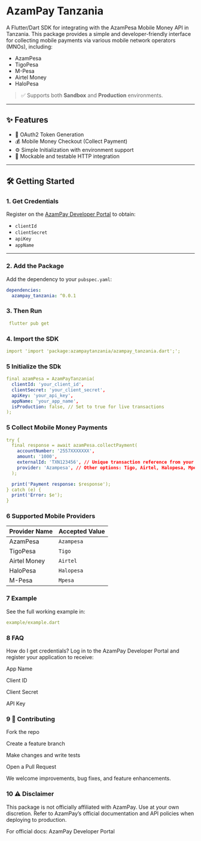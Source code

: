 # AzamPay Tanzania

A Flutter/Dart SDK for integrating with the AzamPesa Mobile Money API in Tanzania. This package provides a simple and developer-friendly interface for collecting mobile payments via various mobile network operators (MNOs), including:

- AzamPesa
- TigoPesa
- M-Pesa
- Airtel Money
- HaloPesa

> ✅ Supports both **Sandbox** and **Production** environments.

---

## ✨ Features

- 🔐 OAuth2 Token Generation
- 💰 Mobile Money Checkout (Collect Payment)
- ⚙️ Simple Initialization with environment support
- 🧪 Mockable and testable HTTP integration

---

## 🛠 Getting Started

### 1. Get Credentials

Register on the [AzamPay Developer Portal](https://developers.azampay.co.tz/home) to obtain:

- `clientId`
- `clientSecret`
- `apiKey`
- `appName`

---

### 2. Add the Package

Add the dependency to your `pubspec.yaml`:

```yaml
dependencies:
  azampay_tanzania: ^0.0.1
  ```
  
### 3. Then Run

```yaml
 flutter pub get 
 ```

### 4. Import the SDK

```yaml
import 'import 'package:azampaytanzania/azampay_tanzania.dart';';
```

### 5 Initialize the SDk

```yaml
final azamPesa = AzamPayTanzania(
  clientId: 'your_client_id',
  clientSecret: 'your_client_secret',
  apiKey: 'your_api_key',
  appName: 'your_app_name',
  isProduction: false, // Set to true for live transactions
);
```

### 5 Collect Mobile Money Payments

```yaml
try {
  final response = await azamPesa.collectPayment(
    accountNumber: '2557XXXXXXX',
    amount: '1000',
    externalId: 'TXN123456', // Unique transaction reference from your system
    provider: 'Azampesa', // Other options: Tigo, Airtel, Halopesa, Mpesa
  );

  print('Payment response: $response');
} catch (e) {
  print('Error: $e');
}
```

### 6 Supported Mobile Providers

| Provider Name | Accepted Value |
| ------------- | -------------- |
| AzamPesa      | `Azampesa`     |
| TigoPesa      | `Tigo`         |
| Airtel Money  | `Airtel`       |
| HaloPesa      | `Halopesa`     |
| M-Pesa        | `Mpesa`        |

### 7 Example

See the full working example in:

```yaml
example/example.dart
```

### 8 FAQ

How do I get credentials?
Log in to the AzamPay Developer Portal and register your application to receive:

App Name

Client ID

Client Secret

API Key

### 9 🤝 Contributing

Fork the repo

Create a feature branch

Make changes and write tests

Open a Pull Request

We welcome improvements, bug fixes, and feature enhancements.

### 10 ⚠️ Disclaimer

This package is not officially affiliated with AzamPay. Use at your own discretion. Refer to AzamPay’s official documentation and API policies when deploying to production.

For official docs: AzamPay Developer Portal
